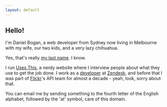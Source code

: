 ```yaml
---
layout: default
---
```


## Hello!

I'm Daniel Bogan, a web developer from Sydney now living in Melbourne with my wife, our two kids, and a very lazy chihuahua.

Yes, that's really [my last name](https://en.wikipedia.org/wiki/Bogan "The Wikipedia entry for Bogan."). I know.

I run [Uses This](https://usesthis.com/ "A nerdy interview site."), a nerdy website where I interview people about what they use to get the job done. I work as a [developer](https://github.com/waferbaby/ "My GitHub account.") at [Zendesk](https://www.zendesk.com "Awesome customer support software."), and before that I was part of [Flickr](https://flickr.com/ "A photo sharing website.")'s API team for almost a decade - yeah, look, sorry about that.

You can email me by sending something to the fourth letter of the English alphabet, followed by the 'at' symbol, care of this domain.
